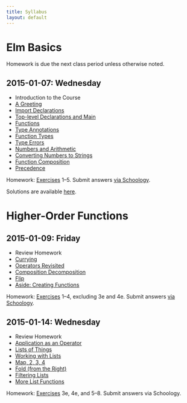 ```yaml
---
title: Syllabus
layout: default
---
```


# Elm Basics

Homework is due the next class period unless otherwise noted.

## 2015-01-07: Wednesday

- Introduction to the Course
- [A Greeting](https://ca-elm.github.io/book/#elm-basics-a-greeting)
- [Import Declarations](https://ca-elm.github.io/book/#elm-basics-import-declarations)
- [Top-level Declarations and Main](https://ca-elm.github.io/book/#elm-basics-top-level-declarations-and-main)
- [Functions](https://ca-elm.github.io/book/#elm-basics-functions)
- [Type Annotations](https://ca-elm.github.io/book/#elm-basics-type-annotations)
- [Function Types](https://ca-elm.github.io/book/#elm-basics-function-types)
- [Type Errors](https://ca-elm.github.io/book/#elm-basics-type-errors)
- [Numbers and Arithmetic](https://ca-elm.github.io/book/#elm-basics-numbers-and-arithmetic)
- [Converting Numbers to Strings](https://ca-elm.github.io/book/#elm-basics-converting-numbers-to-strings)
- [Function Composition](https://ca-elm.github.io/book/#elm-basics-function-composition)
- [Precedence](https://ca-elm.github.io/book/#elm-basics-precedence)

Homework: [Exercises](https://ca-elm.github.io/book/#elm-basics-exercises) 1–5. Submit answers <a href=https://www.schoology.com/assignment/217256152/info target=_top>via Schoology</a>.

Solutions are available [here](solutions.html).

# Higher-Order Functions

## 2015-01-09: Friday

- Review Homework
- [Currying](https://ca-elm.github.io/book/#higher-order-functions-currying)
- [Operators Revisited](https://ca-elm.github.io/book/#higher-order-functions-operators-revisited)
- [Composition Decomposition](https://ca-elm.github.io/book/#higher-order-functions-composition-decomposition)
- [Flip](https://ca-elm.github.io/book/#higher-order-functions-flip)
- [Aside: Creating Functions](https://ca-elm.github.io/book/#higher-order-functions-aside-creating-functions)

Homework: [Exercises](https://ca-elm.github.io/book/#higher-order-functions-exercises) 1–4, excluding 3e and 4e. Submit answers <a href=https://www.schoology.com/assignment/219060742/info target=_top>via Schoology</a>.

## 2015-01-14: Wednesday

- Review Homework
- [Application as an Operator](https://ca-elm.github.io/book/#higher-order-functions-application-as-an-operator)
- [Lists of Things](https://ca-elm.github.io/book/#higher-order-functions-lists-of-things)
- [Working with Lists](https://ca-elm.github.io/book/#higher-order-functions-working-with-lists)
- [Map, 2, 3, 4](https://ca-elm.github.io/book/#higher-order-functions-map-2-3-4)
- [Fold (from the Right)](https://ca-elm.github.io/book/#higher-order-functions-fold-from-the-right-)
- [Filtering Lists](https://ca-elm.github.io/book/#higher-order-functions-filtering-lists)
- [More List Functions](https://ca-elm.github.io/book/#higher-order-functions-more-list-functions)

Homework: [Exercises](https://ca-elm.github.io/book/#higher-order-functions-exercises) 3e, 4e, and 5–8. Submit answers via Schoology.

<div class="container"><p class="progress"></p></div>
